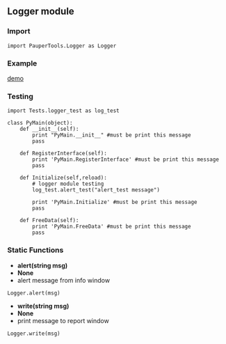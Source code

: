 ## Logger module

### Import
```
import PauperTools.Logger as Logger
``` 

### Example
[demo](../Scripts/Tests/logger_test.py)

### Testing
```
import Tests.logger_test as log_test

class PyMain(object):
    def __init__(self):
        print "PyMain.__init__" #must be print this message
        pass

    def RegisterInterface(self):
        print 'PyMain.RegisterInterface' #must be print this message
        pass
    
    def Initialize(self,reload):
        # logger module testing
        log_test.alert_test("alert_test message")

        print 'PyMain.Initialize' #must be print this message
        pass

    def FreeData(self):
        print 'PyMain.FreeData' #must be print this message
        pass

```
### Static Functions

* **alert(string msg)**
* **None**
* alert message from info window
```
Logger.alert(msg)
```


* **write(string msg)**
* **None**
* print message to report window

```
Logger.write(msg)
```


